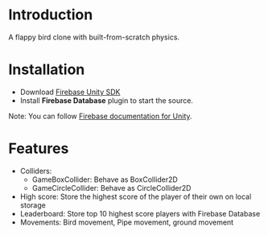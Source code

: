 # Introduction
A flappy bird clone with built-from-scratch physics.

# Installation
- Download [Firebase Unity SDK](https://firebase.google.com/download/unity)
- Install **Firebase Database** plugin to start the source.

Note: You can follow [Firebase documentation for Unity](https://firebase.google.com/docs/unity/setup).

# Features
- Colliders:
  - GameBoxCollider: Behave as BoxCollider2D
  - GameCircleCollider: Behave as CircleCollider2D
- High score: Store the highest score of the player of their own on local storage
- Leaderboard: Store top 10 highest score players with Firebase Database
- Movements: Bird movement, Pipe movement, ground movement

